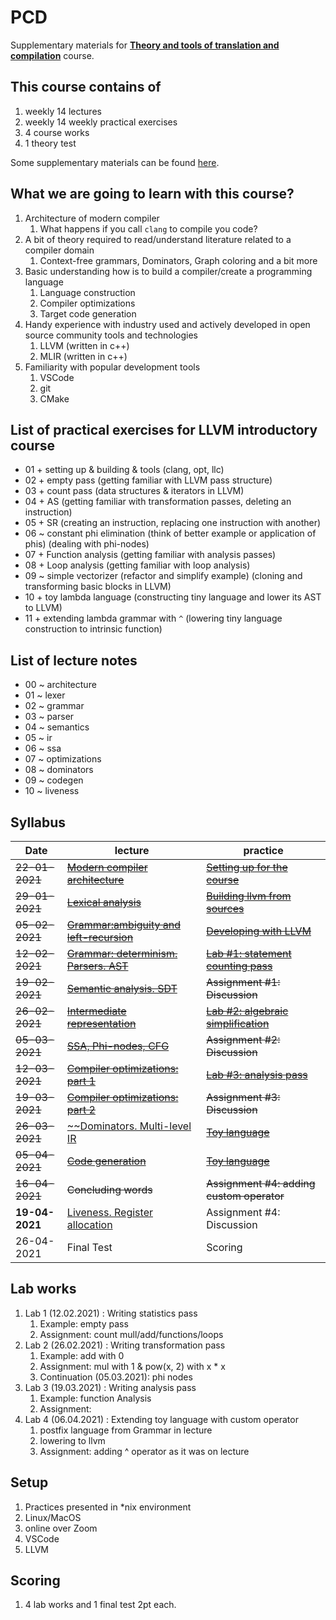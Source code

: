 # PCD

Supplementary materials for [**Theory and tools of translation and compilation**](https://www.hse.ru/edu/courses/339578065) course.

## This course contains of

1. weekly 14 lectures
1. weekly 14 weekly practical exercises
1. 4 course works
1. 1 theory test

Some supplementary materials can be found [here](links.md).

## What we are going to learn with this course?

1. Architecture of modern compiler
    1. What happens if you call `clang` to compile you code?
1. A bit of theory required to read/understand literature related to a compiler domain
    1. Context-free grammars, Dominators, Graph coloring and a bit more
1. Basic understanding how is to build a compiler/create a programming language
    1. Language construction
    1. Compiler optimizations
    1. Target code generation
1. Handy experience with industry used and actively developed in open source community tools and technologies
    1. LLVM (written in c++)
    1. MLIR (written in c++)
1. Familiarity with popular development tools
    1. VSCode
    1. git
    1. CMake

## List of practical exercises for LLVM introductory course

- 01 + setting up & building & tools (clang, opt, llc)
- 02 + empty pass (getting familiar with LLVM pass structure)
- 03 + count pass (data structures & iterators in LLVM)
- 04 + AS (getting familiar with transformation passes, deleting an instruction)
- 05 + SR (creating an instruction, replacing one instruction with another)
- 06 ~ constant phi elimination (think of better example or application of phis) (dealing with phi-nodes)
- 07 + Function analysis (getting familiar with analysis passes)
- 08 + Loop analysis (getting familiar with loop analysis)
- 09 ~ simple vectorizer (refactor and simplify example) (cloning and transforming basic blocks in LLVM)
- 10 + toy lambda language (constructing tiny language and lower its AST to LLVM)
- 11 + extending lambda grammar with `^` (lowering tiny language construction to intrinsic function)

## List of lecture notes

- 00 ~ architecture
- 01 ~ lexer
- 02 ~ grammar
- 03 ~ parser
- 04 ~ semantics
- 05 ~ ir
- 06 ~ ssa
- 07 ~ optimizations
- 08 ~ dominators
- 09 ~ codegen
- 10 ~ liveness

## Syllabus

| Date         | lecture                                                           | practice                                                           |
| ------------ | ----------------------------------------------------------------- | ------------------------------------------------------------------ |
|~~22-01-2021~~| [~~Modern compiler architecture~~](lectures/0-architecture.md)    | [~~Setting up for the course~~](practices/p0/assignment.md)        |
|~~29-01-2021~~| [~~Lexical analysis~~](lectures/1-lexer.md)                       | [~~Building llvm from sources~~](practices/p1/assignment.md)       |
|~~05-02-2021~~| [~~Grammar:ambiguity and left-recursion~~](lectures/2-grammar.md) | [~~Developing with LLVM~~](practices/p2/assignment.md)             |
|~~12-02-2021~~| [~~Grammar: determinism. Parsers. AST~~](lectures/3-parser.md)    | [~~Lab #1: statement counting pass~~](practices/p3/assignment.md)  |
|~~19-02-2021~~| [~~Semantic analysis. SDT~~](lectures/4-semantic.md)              | ~~Assignment #1: Discussion~~                                      |
|~~26-02-2021~~| [~~Intermediate representation~~](lectures/5-ir.md)               | [~~Lab #2: algebraic simplification~~](practices/p4/assignment.md) |
|~~05-03-2021~~| [~~SSA, Phi-nodes, CFG~~](lectures/6-ssa.md)                      | ~~Assignment #2: Discussion~~                                      |
|~~12-03-2021~~| [~~Compiler optimizations: part 1~~](lectures/7-optimizations.md) | [~~Lab #3: analysis pass~~](practices/p5/assignment.md)            |
|~~19-03-2021~~| [~~Compiler optimizations: part 2~~](lectures/7-optimizations.md) | ~~Assignment #3: Discussion~~                                      |
|~~26-03-2021~~| [~~Dominators. Multi-level IR](lectures/8-dominators.md)          | [~~Toy language~~](practices/p6/assignment.md)                     |
|~~05-04-2021~~| [~~Code generation~~](lectures/9-codegen.md)                      | [~~Toy language~~](practices/p6/assignment.md)                     |
|~~16-04-2021~~| ~~Concluding words~~                                              | ~~Assignment #4: adding custom operator~~                          |
|**19-04-2021**| [Liveness. Register allocation](lectures/10-liveness.md)          | Assignment #4: Discussion                                          |
|  26-04-2021  | Final Test                                                        | Scoring                                                            |

## Lab works

1. Lab 1 (12.02.2021) : Writing statistics pass
    1. Example: empty pass
    1. Assignment: count mull/add/functions/loops
1. Lab 2 (26.02.2021) : Writing transformation pass
    1. Example: add with 0
    1. Assignment: mul with 1 & pow(x, 2) with x * x
    1. Continuation (05.03.2021): phi nodes
1. Lab 3 (19.03.2021) : Writing analysis pass
    1. Example: function Analysis
    1. Assignment:
1. Lab 4 (06.04.2021) : Extending toy language with custom operator
    1. postfix language from Grammar in lecture
    1. lowering to llvm
    1. Assignment: adding ^ operator as it was on lecture

## Setup

1. Practices presented in \*nix environment
1. Linux/MacOS
1. online over Zoom
1. VSCode
1. LLVM

## Scoring

1. 4 lab works and 1 final test 2pt each.
